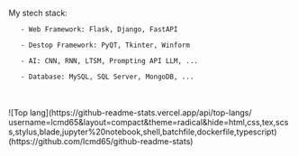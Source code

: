 <div>
<br>
  My stech stack:
    
       - Web Framework: Flask, Django, FastAPI
       
       - Destop Framework: PyQT, Tkinter, Winform
       
       - AI: CNN, RNN, LTSM, Prompting API LLM, ...
       
       - Database: MySQL, SQL Server, MongoDB, ...     
</br>
</div>

<br>
![Top lang](https://github-readme-stats.vercel.app/api/top-langs/ username=lcmd65&layout=compact&theme=radical&hide=html,css,tex,scss,stylus,blade,jupyter%20notebook,shell,batchfile,dockerfile,typescript) (https://github.com/lcmd65/github-readme-stats)

</br>
